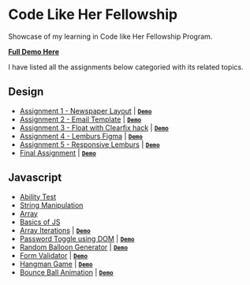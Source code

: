 # Code Like Her Fellowship
Showcase of my learning in Code like Her Fellowship Program.

**[Full Demo Here](https://coderushnepal.github.io/KritiPrajapati/)**

I have listed all the assignments below categoried with its related topics.

## Design
- [Assignment 1 - Newspaper Layout](design/assignment-1/) | [**`Demo`**](https://coderushnepal.github.io/KritiPrajapati/design/assignment-1/)
- [Assignment 2 - Email Template](design/assignment-2/) | [**`Demo`**](https://coderushnepal.github.io/KritiPrajapati/design/assignment-2/)
- [Assignment 3 - Float with Clearfix hack](design/assignment-3/) | [**`Demo`**](https://coderushnepal.github.io/KritiPrajapati/design/assignment-3/)
- [Assignment 4 - Lemburs Figma](design/assignment-4/) | [**`Demo`**](https://coderushnepal.github.io/KritiPrajapati/design/assignment-4/)
- [Assignment 5 - Responsive Lemburs](design/assignment-5/) | [**`Demo`**](https://coderushnepal.github.io/KritiPrajapati/design/assignment-5/)
- [Final Assignment](design/final-assignment/) | [**`Demo`**](https://coderushnepal.github.io/KritiPrajapati/design/final-assignment/)

## Javascript
- [Ability Test](javascript/task-1/ability-test/)
- [String Manipulation](javascript/task-1/string-manipulation/)
- [Array](javascript/task-1/array/)
- [Basics of JS](javascript/task-1/basics-javascript/) 
- [Array Iterations](javascript/task-2/) | [**`Demo`**](https://coderushnepal.github.io/KritiPrajapati/javascript/task-2/)
- [Password Toggle using DOM](javascript/task-3/) | [**`Demo`**](https://coderushnepal.github.io/KritiPrajapati/javascript/task-3/)
- [Random Balloon Generator](javascript/task-4/) | [**`Demo`**](https://coderushnepal.github.io/KritiPrajapati/javascript/task-4/)
- [Form Validator](javascript/task-5/) | [**`Demo`**](https://coderushnepal.github.io/KritiPrajapati/javascript/task-5/)
- [Hangman Game](javascript/task-6/) | [**`Demo`**](https://coderushnepal.github.io/KritiPrajapati/javascript/task-6/)
- [Bounce Ball Animation](javascript/task-7/) | [**`Demo`**](https://coderushnepal.github.io/KritiPrajapati/javascript/task-7/)